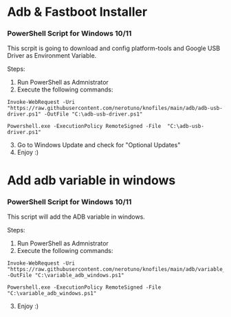 # Adb & Fastboot Installer
### PowerShell Script for Windows 10/11
This scrpit is going to download and config platform-tools and Google USB Driver as Environment Variable.

Steps:
1. Run PowerShell as Admnistrator
2. Execute the following commands:

```
Invoke-WebRequest -Uri "https://raw.githubusercontent.com/nerotuno/knofiles/main/adb/adb-usb-driver.ps1" -OutFile "C:\adb-usb-driver.ps1"
```
```
Powershell.exe -ExecutionPolicy RemoteSigned -File  "C:\adb-usb-driver.ps1"
```
3. Go to Windows Update and check for "Optional Updates"
4. Enjoy :)

# Add adb variable in windows
### PowerShell Script for Windows 10/11
This script will add the ADB variable in windows.

Steps:
1. Run PowerShell as Admnistrator
2. Execute the following commands:

```
Invoke-WebRequest -Uri "https://raw.githubusercontent.com/nerotuno/knofiles/main/adb/variable_adb_windows.ps1" -OutFile "C:\variable_adb_windows.ps1"
```
```
Powershell.exe -ExecutionPolicy RemoteSigned -File  "C:\variable_adb_windows.ps1"
```
3. Enjoy :)
